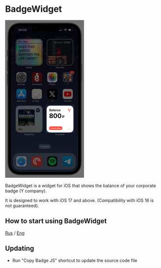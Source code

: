 # BadgeWidget

<img src="img/homescreen.png" width="256"/>

BadgeWidget is a widget for iOS that shows the balance of your corporate badge (Y company).

It is designed to work with iOS 17 and above. (Compatibility with iOS 16 is not guaranteed).

## How to start using BadgeWidget

[Rus](ManualRu.md) / [Eng](ManualEn.md)

## Updating

- Run "Copy Badge JS" shortcut to update the source code file
